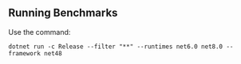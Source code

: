 ## Running Benchmarks

Use the command:

```
dotnet run -c Release --filter "**" --runtimes net6.0 net8.0 --framework net48
```
